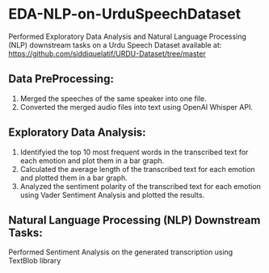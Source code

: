 # EDA-NLP-on-UrduSpeechDataset

Performed Exploratory Data Analysis and Natural Language Processing (NLP) downstream tasks on a Urdu Speech Dataset available at: https://github.com/siddiquelatif/URDU-Dataset/tree/master

## Data PreProcessing:
1. Merged the speeches of the same speaker into one file.
2. Converted the merged audio files into text using OpenAI Whisper API.

## Exploratory Data Analysis:
1. Identifyied the top 10 most frequent words in the transcribed text for each emotion and plot them in a bar graph.
2. Calculated the average length of the transcribed text for each emotion and plotted them in a bar graph.
3. Analyzed the sentiment polarity of the transcribed text for each emotion using Vader Sentiment Analysis and plotted the results.

## Natural Language Processing (NLP) Downstream Tasks:
Performed Sentiment Analysis on the generated transcription using TextBlob library
